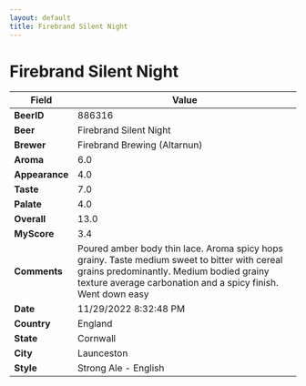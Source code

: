 ```yaml
---
layout: default
title: Firebrand Silent Night
---
```


# Firebrand Silent Night

| Field         | Value     |
|---------------|-----------|
| **BeerID** | 886316 |
| **Beer** | Firebrand Silent Night |
| **Brewer** | Firebrand Brewing (Altarnun) |
| **Aroma** | 6.0 |
| **Appearance** | 4.0 |
| **Taste** | 7.0 |
| **Palate** | 4.0 |
| **Overall** | 13.0 |
| **MyScore** | 3.4 |
| **Comments** | Poured amber body thin lace. Aroma spicy hops grainy. Taste medium sweet to bitter with cereal grains predominantly. Medium bodied grainy texture average carbonation and a spicy finish. Went down easy  |
| **Date** | 11/29/2022 8:32:48 PM |
| **Country** | England |
| **State** | Cornwall |
| **City** | Launceston |
| **Style** | Strong Ale - English |
